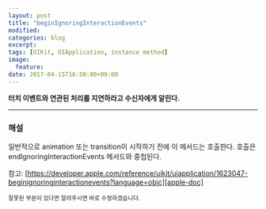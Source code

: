 ```yaml
---
layout: post
title: "beginIgnoringInteractionEvents"
modified:
categories: blog
excerpt:
tags: [UIKit, UIApplication, instance method]
image:
  feature:
date: 2017-04-15T16:50:00+09:00
---
```

**터치 이벤트와 연관된 처리를 지연하라고 수신자에게 알린다.**

----
### 해설
일반적으로 animation 또는 transition이 시작하기 전에 이 메서드는 호출한다. 호출은 endIgnoringInteractionEvents 메서드와 중첩된다.

참고: [https://developer.apple.com/reference/uikit/uiapplication/1623047-beginignoringinteractionevents?language=objc][apple-doc]


<sub>잘못된 부분이 있다면 알려주시면 바로 수정하겠습니다.</sub>

[apple-doc]: https://developer.apple.com/reference/uikit/uiapplication/1623047-beginignoringinteractionevents?language=objc
